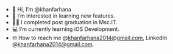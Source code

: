 - 👋 Hi, I’m @khanfarhana
- 📖 I’m interested in learning new features.
- 👩‍🎓 I completed post graduation in Msc.IT.
- 💻 I’m currently learning iOS Development.
- ✉ How to reach me @khanfarhana2014@gmail.com, LinkedIn @khanfarhana2014@gmail.com.
